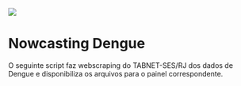 
<!-- badges: start -->
<!-- badges: end -->
![](https://raw.githubusercontent.com/cievs-ses-rj/cievs-ses-rj/main/logo/logo_cievs_v3.png)


# Nowcasting Dengue

O seguinte script faz webscraping do TABNET-SES/RJ dos dados de Dengue e disponibiliza os arquivos para o painel correspondente.
